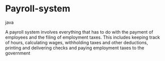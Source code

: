 # Payroll-system
java

A payroll system involves everything that has to do with the payment of employees and the filing of employment taxes. This includes keeping track of hours, calculating wages, withholding taxes and other deductions, printing and delivering checks and paying employment taxes to the government
